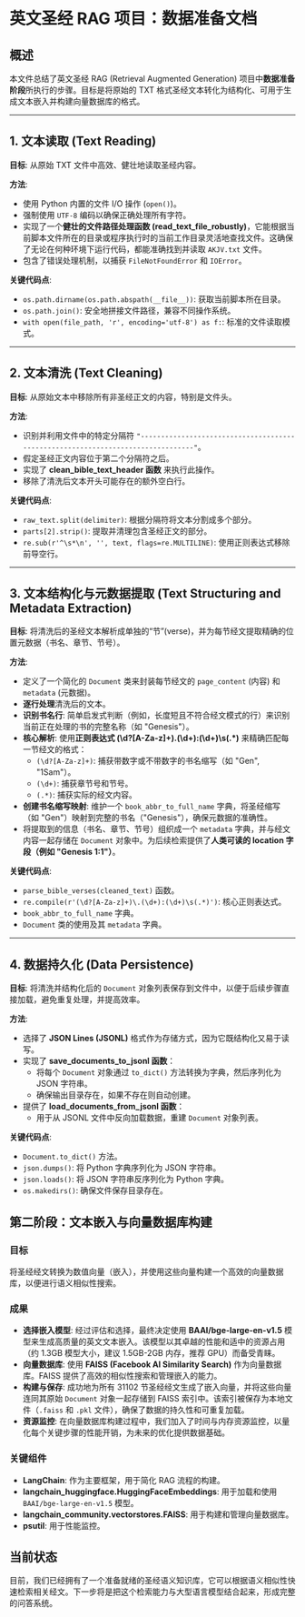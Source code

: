 # 英文圣经 RAG 项目：数据准备文档

## 概述

本文件总结了英文圣经 RAG (Retrieval Augmented Generation) 项目中**数据准备阶段**所执行的步骤。目标是将原始的 TXT 格式圣经文本转化为结构化、可用于生成文本嵌入并构建向量数据库的格式。

------

## 1. 文本读取 (Text Reading)

**目标**: 从原始 TXT 文件中高效、健壮地读取圣经内容。

**方法**:

- 使用 Python 内置的文件 I/O 操作 (`open()`)。
- 强制使用 `UTF-8` 编码以确保正确处理所有字符。
- 实现了一个**健壮的文件路径处理函数 (read_text_file_robustly)**，它能根据当前脚本文件所在的目录或程序执行时的当前工作目录灵活地查找文件。这确保了无论在何种环境下运行代码，都能准确找到并读取 `AKJV.txt` 文件。
- 包含了错误处理机制，以捕获 `FileNotFoundError` 和 `IOError`。

**关键代码点**:

- `os.path.dirname(os.path.abspath(__file__))`: 获取当前脚本所在目录。
- `os.path.join()`: 安全地拼接文件路径，兼容不同操作系统。
- `with open(file_path, 'r', encoding='utf-8') as f:`: 标准的文件读取模式。

------

## 2. 文本清洗 (Text Cleaning)

**目标**: 从原始文本中移除所有非圣经正文的内容，特别是文件头。

**方法**:

- 识别并利用文件中的特定分隔符 `"--------------------------------------------------------------------------------"`。
- 假定圣经正文内容位于第二个分隔符之后。
- 实现了 **clean_bible_text_header 函数** 来执行此操作。
- 移除了清洗后文本开头可能存在的额外空白行。

**关键代码点**:

- `raw_text.split(delimiter)`: 根据分隔符将文本分割成多个部分。
- `parts[2].strip()`: 提取并清理包含圣经正文的部分。
- `re.sub(r'^\s*\n', '', text, flags=re.MULTILINE)`: 使用正则表达式移除前导空行。

------

## 3. 文本结构化与元数据提取 (Text Structuring and Metadata Extraction)

**目标**: 将清洗后的圣经文本解析成单独的“节”(verse)，并为每节经文提取精确的位置元数据（书名、章节、节号）。

**方法**:

- 定义了一个简化的 `Document` 类来封装每节经文的 `page_content` (内容) 和 `metadata` (元数据)。
- **逐行处理**清洗后的文本。
- **识别书名行**: 简单启发式判断（例如，长度短且不符合经文模式的行）来识别当前正在处理的书的完整名称（如 "Genesis"）。
- **核心解析**: 使用**正则表达式 (\d?[A-Za-z]+)\.(\d+):(\d+)\s(.\*)** 来精确匹配每一节经文的格式：
  - `(\d?[A-Za-z]+)`: 捕获带数字或不带数字的书名缩写（如 "Gen", "1Sam"）。
  - `(\d+)`: 捕获章节号和节号。
  - `(.*)`: 捕获实际的经文内容。
- **创建书名缩写映射**: 维护一个 `book_abbr_to_full_name` 字典，将圣经缩写（如 "Gen"）映射到完整的书名（"Genesis"），确保元数据的准确性。
- 将提取到的信息（书名、章节、节号）组织成一个 `metadata` 字典，并与经文内容一起存储在 `Document` 对象中。为后续检索提供了**人类可读的 location 字段（例如 "Genesis 1:1"）**。

**关键代码点**:

- `parse_bible_verses(cleaned_text)` 函数。
- `re.compile(r'(\d?[A-Za-z]+)\.(\d+):(\d+)\s(.*)')`: 核心正则表达式。
- `book_abbr_to_full_name` 字典。
- `Document` 类的使用及其 `metadata` 字典。

------

## 4. 数据持久化 (Data Persistence)

**目标**: 将清洗并结构化后的 `Document` 对象列表保存到文件中，以便于后续步骤直接加载，避免重复处理，并提高效率。

**方法**:

- 选择了 **JSON Lines (JSONL)** 格式作为存储方式，因为它既结构化又易于读写。
- 实现了 **save_documents_to_jsonl 函数**：
  - 将每个 `Document` 对象通过 `to_dict()` 方法转换为字典，然后序列化为 JSON 字符串。
  - 确保输出目录存在，如果不存在则自动创建。
- 提供了 **load_documents_from_jsonl 函数**：
  - 用于从 JSONL 文件中反向加载数据，重建 `Document` 对象列表。

**关键代码点**:

- `Document.to_dict()` 方法。
- `json.dumps()`: 将 Python 字典序列化为 JSON 字符串。
- `json.loads()`: 将 JSON 字符串反序列化为 Python 字典。
- `os.makedirs()`: 确保文件保存目录存在。





## 第二阶段：文本嵌入与向量数据库构建

### 目标

将圣经经文转换为数值向量（嵌入），并使用这些向量构建一个高效的向量数据库，以便进行语义相似性搜索。

### 成果

- **选择嵌入模型**: 经过评估和选择，最终决定使用 **BAAI/bge-large-en-v1.5** 模型来生成高质量的英文文本嵌入。该模型以其卓越的性能和适中的资源占用（约 1.3GB 模型大小，建议 1.5GB-2GB 内存，推荐 GPU）而备受青睐。
- **向量数据库**: 使用 **FAISS (Facebook AI Similarity Search)** 作为向量数据库。FAISS 提供了高效的相似性搜索和管理嵌入的能力。
- **构建与保存**: 成功地为所有 31102 节圣经经文生成了嵌入向量，并将这些向量连同其原始 `Document` 对象一起存储到 FAISS 索引中。该索引被保存为本地文件（`.faiss` 和 `.pkl` 文件），确保了数据的持久性和可重复加载。
- **资源监控**: 在向量数据库构建过程中，我们加入了时间与内存资源监控，以量化每个关键步骤的性能开销，为未来的优化提供数据基础。

### 关键组件

- **LangChain**: 作为主要框架，用于简化 RAG 流程的构建。
- **langchain_huggingface.HuggingFaceEmbeddings**: 用于加载和使用 `BAAI/bge-large-en-v1.5` 模型。
- **langchain_community.vectorstores.FAISS**: 用于构建和管理向量数据库。
- **psutil**: 用于性能监控。

## 当前状态

目前，我们已经拥有了一个准备就绪的圣经语义知识库，它可以根据语义相似性快速检索相关经文。下一步将是把这个检索能力与大型语言模型结合起来，形成完整的问答系统。